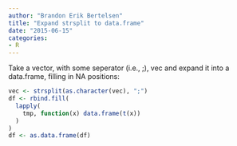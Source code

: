 ```yaml
---
author: "Brandon Erik Bertelsen"
title: "Expand strsplit to data.frame"
date: "2015-06-15"
categories:
- R
---
```


Take a vector, with some seperator (i.e., ;), vec and expand it into a data.frame, filling in NA positions:

```R
vec <- strsplit(as.character(vec), ";")  
df <- rbind.fill(  
  lapply(
    tmp, function(x) data.frame(t(x))
  )
)
df <- as.data.frame(df)  
```